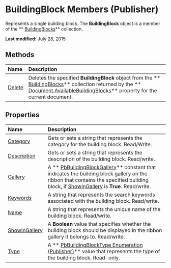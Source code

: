 
# BuildingBlock Members (Publisher)
Represents a single building block. The  **BuildingBlock** object is a member of the ** [BuildingBlocks](05841850-c5a1-f1f0-6a57-a4f16e76a1df.md)** collection.

 **Last modified:** July 28, 2015


## Methods



|**Name**|**Description**|
|:-----|:-----|
| [Delete](1c108953-fdac-3b7c-67e6-2e5ff5133881.md)|Deletes the specified  **BuildingBlock** object from the ** [BuildingBlocks](05841850-c5a1-f1f0-6a57-a4f16e76a1df.md)** collection returned by the ** [Document.AvailableBuildingBlocks](dab447d9-f044-4a40-8876-a96f233b8d2e.md)** property for the current document.|

## Properties



|**Name**|**Description**|
|:-----|:-----|
| [Category](b2ae4f7f-46f9-7933-3a36-cb8751f99ae5.md)|Gets or sets a string that represents the category for the building block. Read/Write.|
| [Description](de78c9b6-25a8-c92c-0523-6b00ef932b06.md)|Gets or sets a string that represents the description of the building block. Read/write.|
| [Gallery](ed6941ae-8c59-7c11-226b-e673b8c1363c.md)|A  ** [PbBuildingBlockGallery](e8fc3a1a-d5cc-42e8-9746-86fe849f8169.md)** constant that indicates the building block gallery on the ribbon that contains the specified building block, if [ShowInGallery](d32d5caa-d242-7936-a4da-4429f6343015.md) is **True**. Read/write.|
| [Keywords](4b18c344-a771-6d83-aff9-874f2bbf9163.md)|A string that represents the search keywords associated with the building block. Read/write.|
| [Name](2aaa1f16-2379-1f63-8f4f-c08026e69e1a.md)|A string that represents the unique name of the building block. Read/write.|
| [ShowInGallery](d32d5caa-d242-7936-a4da-4429f6343015.md)|A  **Boolean** value that specifies whether the building block should be displayed in the ribbon gallery it belongs to. Read/write.|
| [Type](34127cf2-11c1-b43c-e5d8-fc610abb18a7.md)|A  ** [PbBuildingBlockType Enumeration (Publisher)](1649f910-ee57-455e-a486-1f7d0181ecb5.md)** value that represents the type of the building block. Read-only.|
